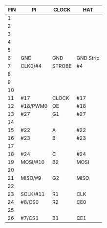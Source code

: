 |PIN     |PI        |CLOCK     |HAT
|--------|----------|----------|---
|1
|2
|3
|4
|5
|6       |GND       |GND       |GND Strip
|7       |CLK0/#4   |STROBE    |#4
|8
|9
|10
|11      |#17       |CLOCK     |#17
|12      |#18/PWM0  |OE        |#18
|13      |#27       |G1        |#27
|14
|15      |#22       |A         |#22
|16      |#23       |B         |#23
|17
|18      |#24       |C         |#24
|19      |MOSI/#10  |B2        |MOSI
|20
|21      |MISO/#9   |G2        |MISO
|22
|23      |SCLK/#11  |R1        |CLK
|24      |#8/CS0    |R2        |CE0
|25
|26      |#7/CS1    |B1        |CE1
